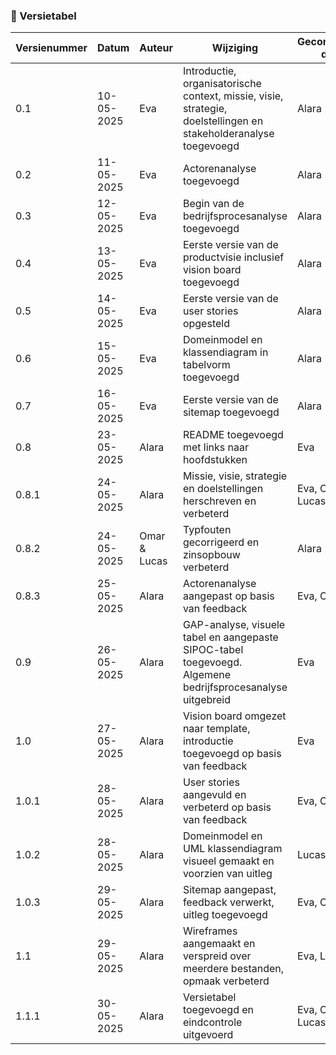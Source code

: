 ### 📄 Versietabel

| Versienummer | Datum       | Auteur        | Wijziging                                                                                                                                                         | Gecontroleerd door           |
|--------------|-------------|---------------|-------------------------------------------------------------------------------------------------------------------------------------------------------------------|-------------------------------|
| 0.1          | 10-05-2025  | Eva           | Introductie, organisatorische context, missie, visie, strategie, doelstellingen en stakeholderanalyse toegevoegd                                                  | Alara                         |
| 0.2          | 11-05-2025  | Eva           | Actorenanalyse toegevoegd                                                                                                                                        | Alara                         |
| 0.3          | 12-05-2025  | Eva           | Begin van de bedrijfsprocesanalyse toegevoegd                                                                                                                    | Alara                         |
| 0.4          | 13-05-2025  | Eva           | Eerste versie van de productvisie inclusief vision board toegevoegd                                                                                              | Alara                         |
| 0.5          | 14-05-2025  | Eva           | Eerste versie van de user stories opgesteld                                                                                                                      | Alara                         |
| 0.6          | 15-05-2025  | Eva           | Domeinmodel en klassendiagram in tabelvorm toegevoegd                                                                                                            | Alara                         |
| 0.7          | 16-05-2025  | Eva           | Eerste versie van de sitemap toegevoegd                                                                                                                          | Alara                         |
| 0.8          | 23-05-2025  | Alara         | README toegevoegd met links naar hoofdstukken                                                                                                                     | Eva                          |
| 0.8.1        | 24-05-2025  | Alara         | Missie, visie, strategie en doelstellingen herschreven en verbeterd                                                                                              | Eva, Omar, Lucas             |
| 0.8.2        | 24-05-2025  | Omar & Lucas  | Typfouten gecorrigeerd en zinsopbouw verbeterd                                                                                                                    | Alara                         |
| 0.8.3        | 25-05-2025  | Alara         | Actorenanalyse aangepast op basis van feedback                                                                                                                   | Eva, Omar                     |
| 0.9          | 26-05-2025  | Alara         | GAP-analyse, visuele tabel en aangepaste SIPOC-tabel toegevoegd. Algemene bedrijfsprocesanalyse uitgebreid                                                       | Eva                          |
| 1.0          | 27-05-2025  | Alara         | Vision board omgezet naar template, introductie toegevoegd op basis van feedback                                                                                 | Eva                          |
| 1.0.1        | 28-05-2025  | Alara         | User stories aangevuld en verbeterd op basis van feedback                                                                                                         | Eva, Omar                     |
| 1.0.2        | 28-05-2025  | Alara         | Domeinmodel en UML klassendiagram visueel gemaakt en voorzien van uitleg                                                                                         | Lucas                        |
| 1.0.3        | 29-05-2025  | Alara         | Sitemap aangepast, feedback verwerkt, uitleg toegevoegd                                                                                                           | Eva, Omar                     |
| 1.1          | 29-05-2025  | Alara         | Wireframes aangemaakt en verspreid over meerdere bestanden, opmaak verbeterd                                                                                      | Eva, Lucas                    |
| 1.1.1        | 30-05-2025  | Alara         | Versietabel toegevoegd en eindcontrole uitgevoerd                                                                                                                 | Eva, Omar, Lucas             |

